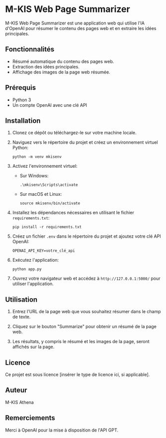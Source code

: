 # M-KIS Web Page Summarizer

M-KIS Web Page Summarizer est une application web qui utilise l'IA d'OpenAI pour résumer le contenu des pages web et en extraire les idées principales.

## Fonctionnalités

- Résumé automatique du contenu des pages web.
- Extraction des idées principales.
- Affichage des images de la page web résumée.

## Prérequis

- Python 3
- Un compte OpenAI avec une clé API

## Installation

1. Clonez ce dépôt ou téléchargez-le sur votre machine locale.

2. Naviguez vers le répertoire du projet et créez un environnement virtuel Python:

    ```
    python -m venv mkisenv
    ```

3. Activez l'environnement virtuel:

    - Sur Windows:
        ```
        .\mkisenv\Scripts\activate
        ```
    - Sur macOS et Linux:
        ```
        source mkisenv/bin/activate
        ```

4. Installez les dépendances nécessaires en utilisant le fichier `requirements.txt`:

    ```
    pip install -r requirements.txt
    ```

5. Créez un fichier `.env` dans le répertoire du projet et ajoutez votre clé API OpenAI:

    ```
    OPENAI_API_KEY=votre_clé_api
    ```

6. Exécutez l'application:

    ```
    python app.py
    ```

7. Ouvrez votre navigateur web et accédez à `http://127.0.0.1:5000/` pour utiliser l'application.

## Utilisation

1. Entrez l'URL de la page web que vous souhaitez résumer dans le champ de texte.

2. Cliquez sur le bouton "Summarize" pour obtenir un résumé de la page web.

3. Les résultats, y compris le résumé et les images de la page, seront affichés sur la page.

## Licence

Ce projet est sous licence [insérer le type de licence ici, si applicable].

## Auteur

M-KIS Athena

## Remerciements
Merci à OpenAI pour la mise à disposition de l'API GPT.
